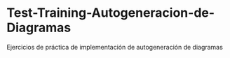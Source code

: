 # Test-Training-Autogeneracion-de-Diagramas
Ejercicios de práctica de implementación de autogeneración de diagramas
